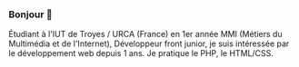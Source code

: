 ### Bonjour 👋

Étudiant à l'IUT de Troyes / URCA (France) en 1er année MMI (Métiers du Multimédia et de l'Internet), Développeur front junior, je suis intéressée par le développement web depuis 1 ans. Je pratique le PHP, le HTML/CSS. 

<!--
**TayeYanis/TayeYanis** is a ✨ _special_ ✨ repository because its `README.md` (this file) appears on your GitHub profile.

Here are some ideas to get you started:

- 🔭 I’m currently working on ...
- 🌱 I’m currently learning ...
- 👯 I’m looking to collaborate on ...
- 🤔 I’m looking for help with ...
- 💬 Ask me about ...
- 📫 How to reach me: ...
- 😄 Pronouns: ...
- ⚡ Fun fact: ...
-->
